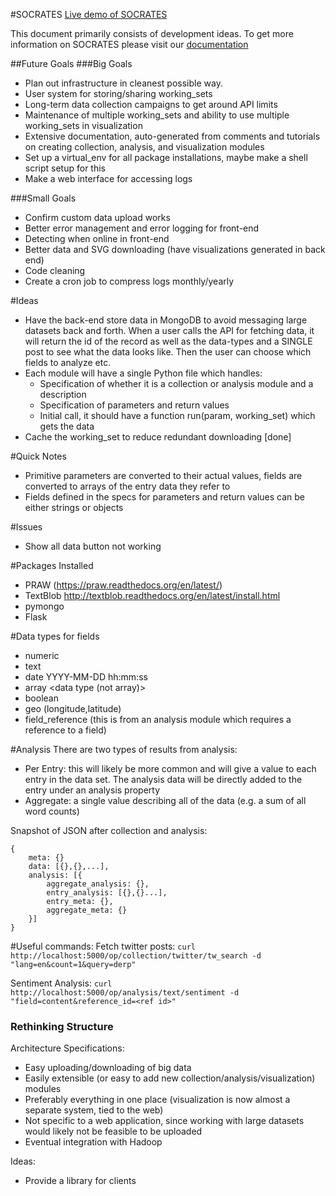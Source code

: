 #SOCRATES
[Live demo of SOCRATES](http://peopleanalytics.org/socrates/front-end/)

This document primarily consists of development ideas. To get more information on SOCRATES please visit our [documentation](http://peopleanalytics.org/socrates/docs/)

##Future Goals
###Big Goals
- Plan out infrastructure in cleanest possible way.
- User system for storing/sharing working\_sets
- Long-term data collection campaigns to get around API limits
- Maintenance of multiple working\_sets and ability to use multiple working\_sets in visualization
- Extensive documentation, auto-generated from comments and tutorials on creating collection, analysis, and visualization modules
- Set up a virtual\_env for all package installations, maybe make a shell script setup for this
- Make a web interface for accessing logs

###Small Goals
- Confirm custom data upload works
- Better error management and error logging for front-end
- Detecting when online in front-end
- Better data and SVG downloading (have visualizations generated in back end)
- Code cleaning
- Create a cron job to compress logs monthly/yearly

#Ideas
- Have the back-end store data in MongoDB to avoid messaging large datasets back and forth. When a user calls the API for fetching data, it will return the id of the record as well as the data-types and a SINGLE post to see what the data looks like. Then the user can choose which fields to analyze etc.
- Each module will have a single Python file which handles:
	- Specification of whether it is a collection or analysis module and a description
	- Specification of parameters and return values
	- Initial call, it should have a function run(param, working_set) which gets the data
- Cache the working\_set to reduce redundant downloading [done]

#Quick Notes
- Primitive parameters are converted to their actual values, fields are converted to arrays of the entry data they refer to
- Fields defined in the specs for parameters and return values can be either strings or objects

#Issues
- Show all data button not working

#Packages Installed
- PRAW (https://praw.readthedocs.org/en/latest/)
- TextBlob http://textblob.readthedocs.org/en/latest/install.html
- pymongo
- Flask

#Data types for fields
- numeric
- text
- date YYYY-MM-DD hh:mm:ss
- array <data type (not array)>
- boolean
- geo (longitude,latitude)
- field\_reference <data type> (this is from an analysis module which requires a reference to a field)



#Analysis
There are two types of results from analysis:
- Per Entry: this will likely be more common and will give a value to each entry in the data set. The analysis data will be directly added to the entry under an analysis property
- Aggregate: a single value describing all of the data (e.g. a sum of all word counts)


Snapshot of JSON after collection and analysis:
```
{
	meta: {}
	data: [{},{},...],
	analysis: [{
		aggregate_analysis: {},
		entry_analysis: [{},{}...],
		entry_meta: {},
		aggregate_meta: {}
	}]
}
```

#Useful commands:
Fetch twitter posts:
```curl http://localhost:5000/op/collection/twitter/tw_search -d "lang=en&count=1&query=derp"```

Sentiment Analysis:
```curl http://localhost:5000/op/analysis/text/sentiment -d "field=content&reference_id=<ref id>"```



### Rethinking Structure
Architecture Specifications:
- Easy uploading/downloading of big data
- Easily extensible (or easy to add new collection/analysis/visualization) modules
- Preferably everything in one place (visualization is now almost a separate system, tied to the web)
- Not specific to a web application, since working with large datasets would likely not be feasible to be uploaded
- Eventual integration with Hadoop


Ideas:
- Provide a library for clients
